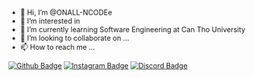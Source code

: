 - 👋 Hi, I’m @ONALL-NCODEe
- 👀 I’m interested in 
- 🌱 I’m currently learning Software Engineering at Can Tho University
- 💞️ I’m looking to collaborate on ...
- 📫 How to reach me ...

<!-- 
<p align="center">
  <a href="https://github.com/ONALL-NCODEe">
    <img src="" alt="Nall Dev" /></a>
</p> -->


[![Github Badge](https://img.shields.io/badge/-Facebook-blue?style=for-the-badge&logo=Facebook&logoColor=white&link=https://github.com/ONALL-NCODEe)](https://www.facebook.com/tkvn.iamn/)
[![Instagram Badge](https://img.shields.io/badge/Instagram-E4405F?style=for-the-badge&logo=instagram&logoColor=white)](https://www.instagram.com/vana.tkvn/)
[![Discord Badge](https://img.shields.io/badge/Discord-5865F2?style=for-the-badge&logo=discord&logoColor=white)](#)

<!---
ONALL-NCODEe/ONALL-NCODEe is a ✨ special ✨ repository because its `README.md` (this file) appears on your GitHub profile.
You can click the Preview link to take a look at your changes.
--->
